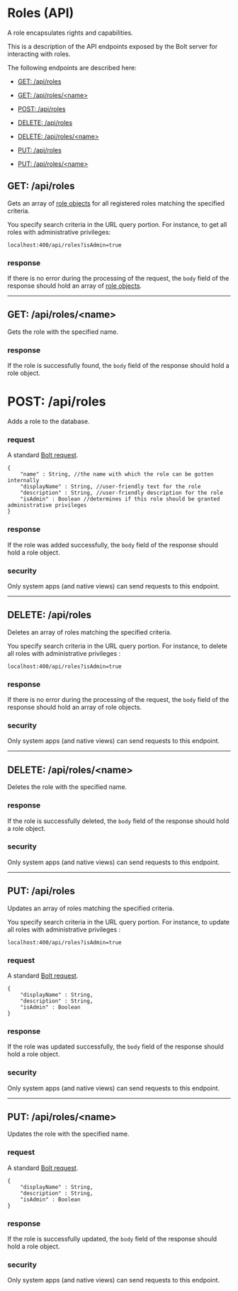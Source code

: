 # Roles \(API\)

A role encapsulates rights and capabilities.

This is a description of the API endpoints exposed by the Bolt server for interacting with roles.

The following endpoints are described here:

* [GET: /api/roles](#get-apiroles)

* [GET: /api/roles/&lt;name&gt;](#get-apirolesname)

* [POST: /api/roles](#post-apiroles)

* [DELETE: /api/roles](#delete-apiroles)

* [DELETE: /api/roles/&lt;name&gt;](#delete-apirolesname)

* [PUT: /api/roles](#put-apiroles)

* [PUT: /api/roles/&lt;name&gt;](#put-apirolesname)

## GET: /api/roles

Gets an array of [role objects](/role-object.md) for all registered roles matching the specified criteria.

You specify search criteria in the URL query portion. For instance, to get all roles with administrative privileges:

`localhost:400/api/roles?isAdmin=true`

### response

If there is no error during the processing of the request, the `body` field of the response should hold an array of [role objects](/role-object.md).

---

## GET: /api/roles/&lt;name&gt;

Gets the role with the specified name.

### response

If the role is successfully found, the `body` field of the response should hold a role object.

# POST: /api/roles

Adds a role to the database.

### request

A standard [Bolt request](bolt-request.md).

```
{
    "name" : String, //the name with which the role can be gotten internally
    "displayName" : String, //user-friendly text for the role
    "description" : String, //user-friendly description for the role
    "isAdmin" : Boolean //determines if this role should be granted administrative privileges
}
```

### response

If the role was added successfully, the `body` field of the response should hold a role object.

### security

Only system apps \(and native views\) can send requests to this endpoint.

---

## DELETE: /api/roles

Deletes an array of roles matching the specified criteria.

You specify search criteria in the URL query portion. For instance, to delete all roles with administrative privileges :

`localhost:400/api/roles?isAdmin=true`

### response

If there is no error during the processing of the request, the `body` field of the response should hold an array of role objects.

### security

Only system apps \(and native views\) can send requests to this endpoint.

---

## DELETE: /api/roles/&lt;name&gt;

Deletes the role with the specified name.

### response

If the role is successfully deleted, the `body` field of the response should hold a role object.

### security

Only system apps \(and native views\) can send requests to this endpoint.

---

## PUT: /api/roles

Updates an array of roles matching the specified criteria.

You specify search criteria in the URL query portion. For instance, to update all roles with administrative privileges :

`localhost:400/api/roles?isAdmin=true`

### request

A standard [Bolt request](bolt-request.md).

```
{
    "displayName" : String,
    "description" : String,
    "isAdmin" : Boolean
}
```

### response

If the role was updated successfully, the `body` field of the response should hold a role object.

### security

Only system apps \(and native views\) can send requests to this endpoint.

---

## PUT: /api/roles/&lt;name&gt;

Updates the role with the specified name.

### request

A standard [Bolt request](bolt-request.md).

```
{
    "displayName" : String,
    "description" : String,
    "isAdmin" : Boolean
}
```

### response

If the role is successfully updated, the `body` field of the response should hold a role object.

### security

Only system apps \(and native views\) can send requests to this endpoint.

